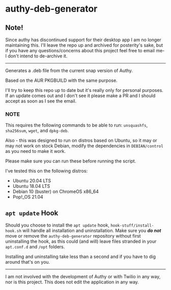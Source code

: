 # authy-deb-generator

## Note!
Since authy has discontinued support for their desktop app I am no longer maintaining this. I'll leave the repo up and archived for posterity's sake, but if you have any questions/concerns
about this project feel free to email me- I don't intend to de-archive it.

<hr>

Generates a .deb file from the current snap version of Authy.

Based on the AUR PKGBUILD with the same purpose.

I'll try to keep this repo up to date but it's really only for personal purposes.
If an update comes out and I don't see it please make a PR and I should accept as soon as I see the email.

### NOTE
This requires the following commands to be able to run: `unsquashfs`, `sha256sum`, `wget`, and `dpkg-deb`.

Also - this was designed to run on distros based on Ubuntu, so it may or may not work on stock Debian, modify the dependencies in `DEBIAN/control` as you need to make it work.

Please make sure you can run these before running the script.

I've tested this on the following distros:
- Ubuntu 20.04 LTS
- Ubuntu 18.04 LTS
- Debian 10 (buster) on ChromeOS x86_64
- Pop!\_OS 21.04

## `apt update` Hook
Should you choose to install the `apt update` hook, `hook-stuff/install-hook.sh` will handle all installation and uninstallation. Make sure you ***do not*** move or remove the `authy-deb-generator` repository without first uninstalling the hook, as this could (and will) leave files stranded in your `apt.conf.d` and `/opt` folders.

Installing and uninstalling take less than a second and if you have to dig around that's on you.

<hr>

I am not involved with the development of Authy or with Twilio in any way, nor is this project. This does not edit the application in any way.
